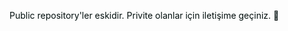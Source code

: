 <font color="#red"> Public repository'ler eskidir. Privite olanlar için iletişime geçiniz. 👋  </font> 

